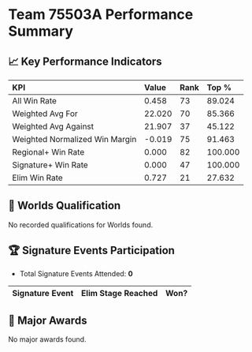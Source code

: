 # Team 75503A Performance Summary

## 📈 Key Performance Indicators
| KPI | Value | Rank | Top % |
|:---|:-----|:----|:-----|
| All Win Rate | 0.458 | 73 | 89.024 |
| Weighted Avg For | 22.020 | 70 | 85.366 |
| Weighted Avg Against | 21.907 | 37 | 45.122 |
| Weighted Normalized Win Margin | -0.019 | 75 | 91.463 |
| Regional+ Win Rate | 0.000 | 82 | 100.000 |
| Signature+ Win Rate | 0.000 | 47 | 100.000 |
| Elim Win Rate | 0.727 | 21 | 27.632 |


## 🎯 Worlds Qualification
No recorded qualifications for Worlds found.

## 🏆 Signature Events Participation
- Total Signature Events Attended: **0**

| Signature Event | Elim Stage Reached | Won? |
|:----------------|:-------------------|:----|


## 🥇 Major Awards
No major awards found.
